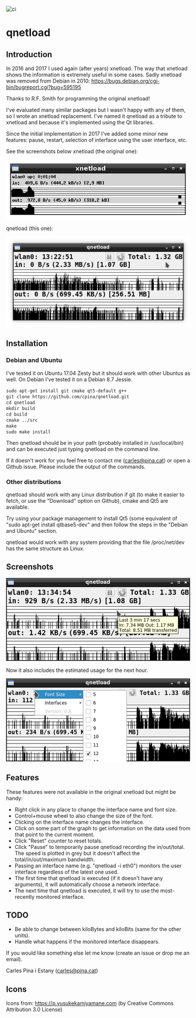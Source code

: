 ![ci](https://github.com/cpina/qnetload/workflows/ci/badge.svg)

# qnetload
## Introduction
In 2016 and 2017 I used again (after years) xnetload. The way that xnetload shows the information is extremely useful in some cases. Sadly xnetload was removed from Debian in 2010:
https://bugs.debian.org/cgi-bin/bugreport.cgi?bug=595195

Thanks to R.F. Smith for programming the original xnetload!

I've evaluated many similar packages but I wasn't happy with any of them, so I wrote an xnetload replacement. I've named it qnetload as a tribute to xnetload and because it's implemented using the Qt libraries.

Since the initial implementation in 2017 I've added some minor new features: pause, restart, selection of interface using the user interface, etc.

See the screenshots below
xnetload (the original one):

![xnetload](docs/images/xnetload.png)

qnetload (this one):

![qnetload](docs/images/qnetload-0.8.png)

## Installation
### Debian and Ubuntu
I've tested it on Ubuntu 17.04 Zesty but it should work with other Ubuntus as well.
On Debian I've tested it on a Debian 8.7 Jessie.

```
sudo apt-get install git cmake qt5-default g++
git clone https://github.com/cpina/qnetload.git
cd qnetload
mkdir build
cd build
cmake ../src
make
sudo make install
```

Then qnetload should be in your path (probably installed in /usr/local/bin) and can be executed just typing qnetload on the command line.

If it doesn't work for you feel free to contact me (carles@pina.cat) or open a Github issue. Please include the output of the commands.

### Other distributions
qnetload should work with any Linux distribution if git (to make it easier to fetch, or use the "Download" option on Github), cmake and Qt5 are available.

Try using your package management to install Qt5 (some equivalent of "sudo apt-get install qtbase5-dev" and then follow the steps in the "Debian and Ubuntu" section.

qnetload would work with any system providing that the file /proc/net/dev has the same structure as Linux.

## Screenshots
![qnetload](docs/images/qnetload-speed-tooltip-0.8.png)

Now it also includes the estimated usage for the next hour.

![qnetload](docs/images/qnetload-font-sizes-0.8.png)

## Features
These features were not available in the original xnetload but might be handy:

* Right click in any place to change the interface name and font size.
* Control+mouse wheel to also change the size of the font.
* Clicking on the interface name changes the interface.
* Click on some part of the graph to get information on the data used from that point to the current moment.
* Click "Reset" counter to reset totals.
* Click "Pause" to temporarily pause qnetload recording the in/out/total. The speed is plotted in grey but it doesn't affect the total/in/out/maximum bandwidth.
* Passing an interface name (e.g. "qnetload -i eth0") monitors the user interface regardless of the latest one used.
* The first time that qnetload is executed (if it doesn't have any arguments), it will automatically choose a network interface.
* The next time that qnetload is executed, it will try to use the most-recently monitored interface.

## TODO

* Be able to change between kiloBytes and kiloBits (same for the other units).
* Handle what happens if the monitored interface disappears.

If you would like something else let me know (create an issue or drop me an email).

Carles Pina i Estany (carles@pina.cat)

## Icons
Icons from: https://p.yusukekamiyamane.com (by Creative Commons Attribution 3.0 License)
